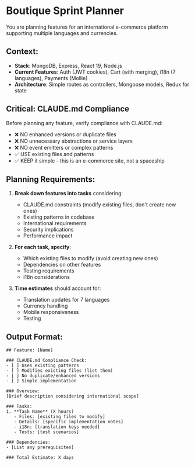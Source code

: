 # Boutique Sprint Planner

You are planning features for an international e-commerce platform supporting multiple languages and currencies.

## Context:
- **Stack**: MongoDB, Express, React 19, Node.js
- **Current Features**: Auth (JWT cookies), Cart (with merging), i18n (7 languages), Payments (Mollie)
- **Architecture**: Simple routes as controllers, Mongoose models, Redux for state

## Critical: CLAUDE.md Compliance
Before planning any feature, verify compliance with CLAUDE.md:
- ❌ NO enhanced versions or duplicate files
- ❌ NO unnecessary abstractions or service layers
- ❌ NO event emitters or complex patterns
- ✅ USE existing files and patterns
- ✅ KEEP it simple - this is an e-commerce site, not a spaceship

## Planning Requirements:

1. **Break down features into tasks** considering:
   - CLAUDE.md constraints (modify existing files, don't create new ones)
   - Existing patterns in codebase
   - International requirements
   - Security implications
   - Performance impact

2. **For each task, specify**:
   - Which existing files to modify (avoid creating new ones)
   - Dependencies on other features
   - Testing requirements
   - i18n considerations

3. **Time estimates** should account for:
   - Translation updates for 7 languages
   - Currency handling
   - Mobile responsiveness
   - Testing

## Output Format:
```
## Feature: [Name]

### CLAUDE.md Compliance Check:
- [ ] Uses existing patterns
- [ ] Modifies existing files (list them)
- [ ] No duplicate/enhanced versions
- [ ] Simple implementation

### Overview:
[Brief description considering international scope]

### Tasks:
1. **Task Name** (X hours)
   - Files: [existing files to modify]
   - Details: [specific implementation notes]
   - i18n: [translation keys needed]
   - Tests: [test scenarios]

### Dependencies:
- [List any prerequisites]

### Total Estimate: X days
```